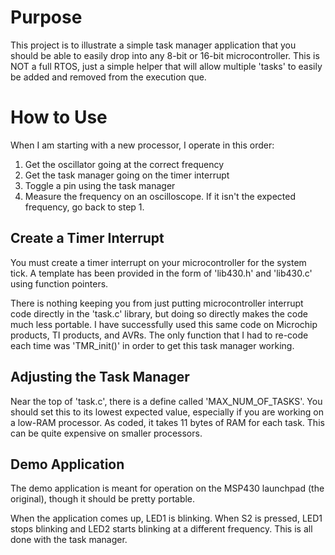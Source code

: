 # Purpose #

This project is to illustrate a simple task manager application that you should be able to easily drop into any 8-bit or 16-bit microcontroller.  This is NOT a full RTOS, just a simple helper that will allow multiple 'tasks' to easily be added and removed from the execution que.

# How to Use #

When I am starting with a new processor, I operate in this order:

1. Get the oscillator going at the correct frequency
2. Get the task manager going on the timer interrupt
3. Toggle a pin using the task manager
4. Measure the frequency on an oscilloscope.  If it isn't the expected frequency, go back to step 1.

## Create a Timer Interrupt ##

You must create a timer interrupt on your microcontroller for the system tick.  A template has been provided in the form of 'lib430.h' and 'lib430.c' using function pointers.

There is nothing keeping you from just putting microcontroller interrupt code directly in the 'task.c' library, but doing so directly makes the code much less portable.  I have successfully used this same code on Microchip products, TI products, and AVRs.  The only function that I had to re-code each time was 'TMR_init()' in order to get this task manager working.

## Adjusting the Task Manager ##

Near the top of 'task.c', there is a define called 'MAX_NUM_OF_TASKS'.  You should set this to its lowest expected value, especially if you are working on a low-RAM processor.  As coded, it takes 11 bytes of RAM for each task.  This can be quite expensive on smaller processors.

## Demo Application ##

The demo application is meant for operation on the MSP430 launchpad (the original), though it should be pretty portable.

When the application comes up, LED1 is blinking.  When S2 is pressed, LED1 stops blinking and LED2 starts blinking at a different frequency.  This is all done with the task manager.
